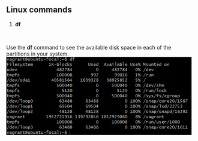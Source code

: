 ## Linux commands
 
1. **df**
<br> 

Use the **df** command to see the available disk space in each of the partitions in your system.
![df](df.png "df")